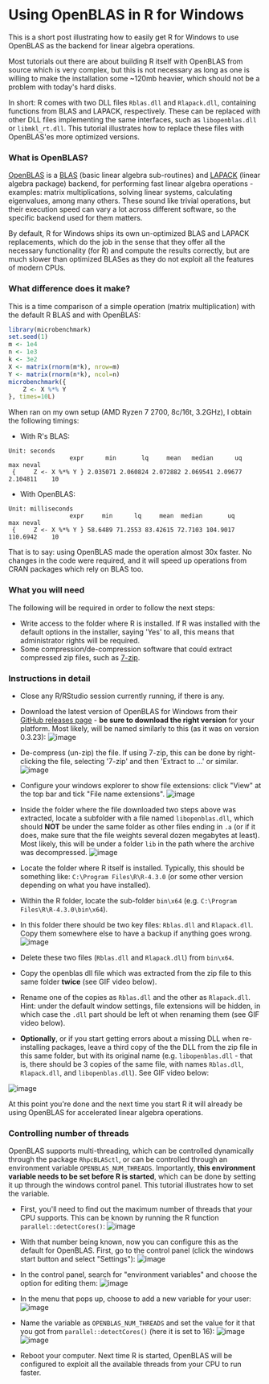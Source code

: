 # Using OpenBLAS in R for Windows

This is a short post illustrating how to easily get R for Windows to use OpenBLAS as the backend for linear algebra operations.

Most tutorials out there are about building R itself with OpenBLAS from source which is very complex, but this is not necessary as long as one is willing to make the installation some ~120mb heavier, which should not be a problem with today's hard disks.

In short: R comes with two DLL files `Rblas.dll` and `Rlapack.dll`, containing functions from BLAS and LAPACK, respectively. These can be replaced with other DLL files implementing the same interfaces, such as `libopenblas.dll` or `libmkl_rt.dll`. This tutorial illustrates how to replace these files with OpenBLAS'es more optimized versions.

### What is OpenBLAS?

[OpenBLAS](https://www.openblas.net) is a [BLAS](https://en.wikipedia.org/wiki/Basic_Linear_Algebra_Subprograms) (basic linear algebra sub-routines) and [LAPACK](https://en.wikipedia.org/wiki/LAPACK) (linear algebra package) backend, for performing fast linear algebra operations - examples: matrix multiplications, solving linear systems, calculating eigenvalues, among many others. These sound like trivial operations, but their execution speed can vary a lot across different software, so the specific backend used for them matters.

By default, R for Windows ships its own un-optimized BLAS and LAPACK replacements, which do the job in the sense that they offer all the necessary functionality (for R) and compute the results correctly, but are much slower than optimized BLASes as they do not exploit all the features of modern CPUs.

### What difference does it make?

This is a time comparison of a simple operation (matrix multiplication) with the default R BLAS and with OpenBLAS:
```r
library(microbenchmark)
set.seed(1)
m <- 1e4
n <- 1e3
k <- 3e2
X <- matrix(rnorm(m*k), nrow=m)
Y <- matrix(rnorm(n*k), ncol=n)
microbenchmark({
    Z <- X %*% Y
}, times=10L)
```

When ran on my own setup (AMD Ryzen 7 2700, 8c/16t, 3.2GHz), I obtain the following timings:

* With R's BLAS:
```
Unit: seconds
                 expr      min       lq     mean   median      uq      max neval
 {     Z <- X %*% Y } 2.035071 2.060824 2.072882 2.069541 2.09677 2.104811    10
```

* With OpenBLAS:
```
Unit: milliseconds
                 expr     min      lq     mean  median       uq      max neval
 {     Z <- X %*% Y } 58.6489 71.2553 83.42615 72.7103 104.9017 110.6942    10
```

That is to say: using OpenBLAS made the operation almost 30x faster. No changes in the code were required, and it will speed up operations from CRAN packages which rely on BLAS too.


### What you will need

The following will be required in order to follow the next steps:
* Write access to the folder where R is installed. If R was installed with the default options in the installer, saying 'Yes' to all, this means that administrator rights will be required.
* Some compression/de-compression software that could extract compressed zip files, such as [7-zip](https://www.7-zip.org).

### Instructions in detail

* Close any R/RStudio session currently running, if there is any.

* Download the latest version of OpenBLAS for Windows from their [GitHub releases page](https://github.com/xianyi/OpenBLAS/releases) - **be sure to download the right version** for your platform. Most likely, will be named similarly to this (as it was on version 0.3.23):
![image](github_openblas.png "github_openblas.png")

* De-compress (un-zip) the file. If using 7-zip, this can be done by right-clicking the file, selecting '7-zip' and then 'Extract to ...' or similar.
![image](extracting.png "extracting")

* Configure your windows explorer to show file extensions: click "View" at the top bar and tick "File name extensions".
![image](show_extensions.png "show_extensions")

* Inside the folder where the file downloaded two steps above was extracted, locate a subfolder with a file named `libopenblas.dll`, which should **NOT** be under the same folder as other files ending in `.a` (or if it does, make sure that the file weights several dozen megabytes at least). Most likely, this will be under a folder `lib` in the path where the archive was decompressed.
![image](oblas_dll.png "oblas_dll")

* Locate the folder where R itself is installed. Typically, this should be something like: `C:\Program Files\R\R-4.3.0` (or some other version depending on what you have installed).
* Within the R folder, locate the sub-folder `bin\x64` (e.g. `C:\Program Files\R\R-4.3.0\bin\x64`).
* In this folder there should be two key files: `Rblas.dll` and `Rlapack.dll`. Copy them somewhere else to have a backup if anything goes wrong.
![image](orig_dlls.png "orig_dlls")

* Delete these two files (`Rblas.dll` and `Rlapack.dll`) from `bin\x64`.

* Copy the openblas dll file which was extracted from the zip file to this same folder **twice** (see GIF video below).

* Rename one of the copies as `Rblas.dll` and the other as `Rlapack.dll`. Hint: under the default window settings, file extensions will be hidden, in which case the `.dll` part should be left ot when renaming them (see GIF video below).

* **Optionally**, or if you start getting errors about a missing DLL when re-installing packages, leave a third copy of the the DLL from the zip file in this same folder, but with its original name (e.g. `libopenblas.dll` - that is, there should be 3 copies of the same file, with names `Rblas.dll`, `Rlapack.dll`, and `libopenblas.dll`). See GIF video below:

![image](swap_blases.gif "swap_blases")


At this point you're done and the next time you start R it will already be using OpenBLAS for accelerated linear algebra operations.

### Controlling number of threads

OpenBLAS supports multi-threading, which can be controlled dynamically through the package `RhpcBLASctl`, or can be controlled through an environment variable `OPENBLAS_NUM_THREADS`. Importantly, **this environment variable needs to be set before R is started**, which can be done by setting it up through the windows control panel. This tutorial illustrates how to set the variable.

* First, you'll need to find out the maximum number of threads that your CPU supports. This can be known by running the R function `parallel::detectCores()`:
![image](detect_cores.png "detect_cores")

* With that number being known, now you can configure this as the default for OpenBLAS. First, go to the control panel (click the windows start button and select "Settings"):
![image](launch_control_panel.png "launch_control_panel")

* In the control panel, search for "environment variables" and choose the option for editing them:
![image](control_panel_env.png "control_panel_env")

* In the menu that pops up, choose to add a new variable for your user:
![image](new_env_var.png "new_env_var")

* Name the variable as `OPENBLAS_NUM_THREADS` and set the value for it that you got from `parallel::detectCores()` (here it is set to 16):
![image](new_var1.png "new_var1")
![image](new_var2.png "new_var2")

* Reboot your computer. Next time R is started, OpenBLAS will be configured to exploit all the available threads from your CPU to run faster.
